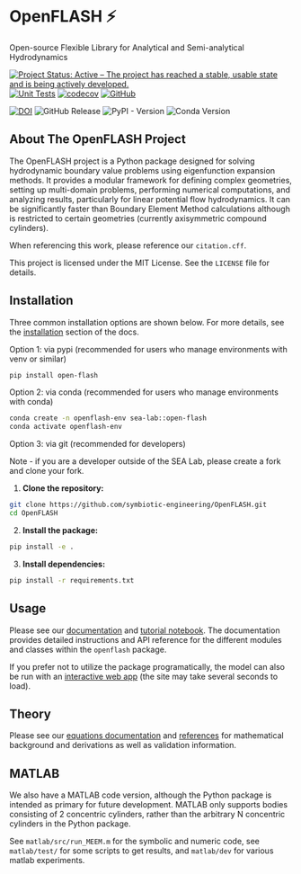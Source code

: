# OpenFLASH ⚡️
Open-source Flexible Library for Analytical and Semi-analytical Hydrodynamics 

[![Project Status: Active – The project has reached a stable, usable state and is being actively developed.](https://www.repostatus.org/badges/latest/active.svg)](https://www.repostatus.org/#active)
[![Unit Tests](https://github.com/symbiotic-engineering/OpenFLASH/actions/workflows/ci.yml/badge.svg)](https://github.com/symbiotic-engineering/OpenFLASH/actions/workflows/ci.yml)
[![codecov](https://codecov.io/gh/symbiotic-engineering/OpenFLASH/graph/badge.svg?token=BKOU81RS8Q)](https://codecov.io/gh/symbiotic-engineering/OpenFLASH)
[![GitHub](https://img.shields.io/github/license/symbiotic-engineering/OpenFLASH)](https://github.com/symbiotic-engineering/OpenFLASH/blob/main/LICENSE)


[![DOI](https://zenodo.org/badge/770086341.svg)](https://doi.org/10.5281/zenodo.17453418)
![GitHub Release](https://img.shields.io/github/v/release/symbiotic-engineering/OpenFLASH)
![PyPI - Version](https://img.shields.io/pypi/v/open-flash)
![Conda Version](https://img.shields.io/conda/v/sea-lab/open-flash)



## About The OpenFLASH Project

The OpenFLASH project is a Python package designed for solving hydrodynamic boundary value problems using eigenfunction expansion methods. It provides a modular framework for defining complex geometries, setting up multi-domain problems, performing numerical computations, and analyzing results, particularly for linear potential flow hydrodynamics. It can be significantly faster than Boundary Element Method calculations although is restricted to certain geometries (currently axisymmetric compound cylinders).  

When referencing this work, please reference our `citation.cff`.

This project is licensed under the MIT License. See the `LICENSE` file for details.

## Installation
Three common installation options are shown below. For more details, see the [installation](https://symbiotic-engineering.github.io/OpenFLASH/installation.html) section of the docs.

Option 1: via pypi (recommended for users who manage environments with venv or similar)

```bash
pip install open-flash
```

Option 2: via conda (recommended for users who manage environments with conda)

```bash
conda create -n openflash-env sea-lab::open-flash
conda activate openflash-env
```

Option 3: via git (recommended for developers)

Note - if you are a developer outside of the SEA Lab, please create a fork and clone your fork.
1.  **Clone the repository:**
```bash
git clone https://github.com/symbiotic-engineering/OpenFLASH.git
cd OpenFLASH
```
2.  **Install the package:**
```bash
pip install -e .
```
3.  **Install dependencies:**
```bash
pip install -r requirements.txt
```

## Usage

Please see our [documentation](https://symbiotic-engineering.github.io/OpenFLASH/) and [tutorial notebook](https://symbiotic-engineering.github.io/OpenFLASH/tutorial_walk.html). The documentation provides detailed instructions and API reference for the different modules and classes within the `openflash` package.

If you prefer not to utilize the package programatically, the model can also be run with an [interactive web app](http://symbiotic-engineering.github.io/OpenFLASH/app_streamlit.html) (the site may take several seconds to load).

## Theory
Please see our [equations documentation](https://symbiotic-engineering.github.io/OpenFLASH/multi_equations.html) and [references](https://symbiotic-engineering.github.io/OpenFLASH/citations.html) for mathematical background and derivations as well as validation information.

## MATLAB
We also have a MATLAB code version, although the Python package is intended as primary for future development. MATLAB only supports bodies consisting of 2 concentric cylinders, rather than the arbitrary N concentric cylinders in the Python package.

See `matlab/src/run_MEEM.m` for the symbolic and numeric code, see `matlab/test/` for some scripts to get results, and `matlab/dev` for various matlab experiments.
